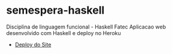 # semespera-haskell

Disciplina de linguagem funcional - Haskell Fatec
Aplicacao web desenvolvido com Haskell e deploy no Heroku
* [Deploy do Site](https://semespera-deploy.herokuapp.com/)
